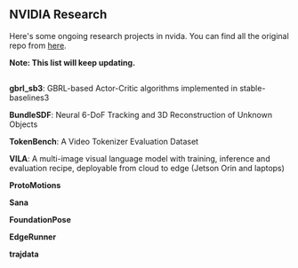 ## NVIDIA Research

Here's some ongoing research projects in nvida. You can find all the original repo from [here](https://github.com/NVlabs).

**Note: This list will keep updating.**
## 

**gbrl_sb3**: GBRL-based Actor-Critic algorithms implemented in stable-baselines3


**BundleSDF**: Neural 6-DoF Tracking and 3D Reconstruction of Unknown Objects


**TokenBench**: A Video Tokenizer Evaluation Dataset


**VILA**: A multi-image visual language model with training, inference and evaluation recipe, deployable from cloud to edge (Jetson Orin and laptops)


**ProtoMotions**


**Sana**


**FoundationPose**



**EdgeRunner** 


**trajdata**
